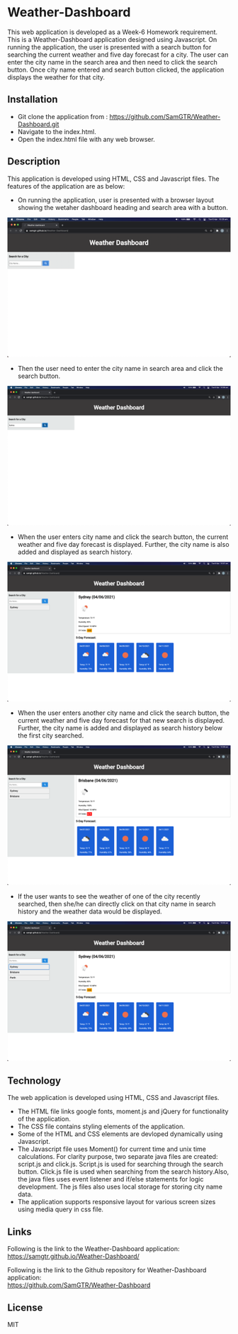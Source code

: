 # Weather-Dashboard

This web application is developed as a Week-6 Homework requirement.
This is a Weather-Dashboard application designed using Javascript. On running the application, the user is presented with a search button for searching the current weather and five day forecast for a city. The user can enter the city name in the search area and then need to click the search button. Once city name entered and search button clicked, the application displays the weather for that city.

## Installation

- Git clone the application from : https://github.com/SamGTR/Weather-Dashboard.git
- Navigate to the index.html.
- Open the index.html file with any web browser.

## Description

This application is developed using HTML, CSS and Javascript files. The features of the application are as below:

- On running the application, user is presented with a browser layout showing the wetaher dashboard heading and search area with a button.

![Application homepage.](./assets/images/1.png)

- Then the user need to enter the city name in search area and click the search button.

![City name entered.](./assets/images/2.png)

- When the user enters city name and click the search button, the current weather and five day forecast is displayed. Further, the city name is also added and displayed as search history.

![Weather data displayed.](./assets/images/3.png)

- When the user enters another city name and click the search button, the current weather and five day forecast for that new search is displayed. Further, the city name is added and displayed as search history below the first city searched.

![Weather data displayed.](./assets/images/4.png)

- If the user wants to see the weather of one of the city recently searched, then she/he can directly click on that city name in search history and the weather data would be displayed.

![Weather data displayed.](./assets/images/5.png)

## Technology

The web application is developed using HTML, CSS and Javascript files. 
- The HTML file links google fonts, moment.js and jQuery for functionality of the application.
- The CSS file contains styling elements of the application.
- Some of the HTML and CSS elements are devloped dynamically using Javascript.
- The Javascript file uses Moment() for current time and unix time calculations. For clarity purpose, two separate java files are created: script.js and click.js. Script.js is used for searching through the search button. Click.js file is used when searching from the search history.Also, the java files uses event listener and if/else statements for logic development. The js files also uses local storage for storing city name data.
- The application supports responsive layout for various screen sizes using media query in css file.

## Links

Following is the link to the Weather-Dashboard application:  
https://samgtr.github.io/Weather-Dashboard/

Following is the link to the Github repository for Weather-Dashboard application:  
https://github.com/SamGTR/Weather-Dashboard

## License

MIT
